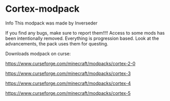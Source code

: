 # Cortex-modpack

Info
This modpack was made by Inverseder

If you find any bugs, make sure to report them!!!!
Access to some mods has been intentionally removed. Everything is progression based.
Look at the advancements, the pack uses them for questing.

Downloads modpack on curse:

https://www.curseforge.com/minecraft/modpacks/cortex-2-0

https://www.curseforge.com/minecraft/modpacks/cortex-3

https://www.curseforge.com/minecraft/modpacks/cortex-4

https://www.curseforge.com/minecraft/modpacks/cortex-5
